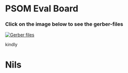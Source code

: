 # PSOM Eval Board
### Click on the image below to see the gerber-files

[![Gerber files](Doc/preview?raw=true)](https://stackrate.de/viewer?stackId=7vzVYVZ2)


kindly
# Nils


